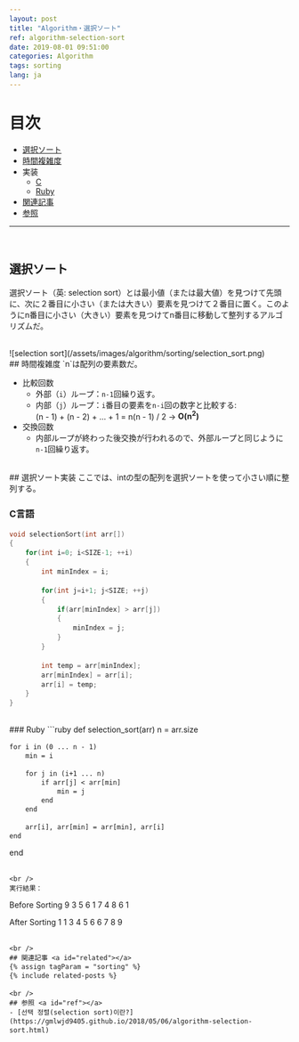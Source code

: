 ```yaml
---
layout: post
title: "Algorithm・選択ソート"
ref: algorithm-selection-sort
date: 2019-08-01 09:51:00
categories: Algorithm
tags: sorting
lang: ja
---
```


# 目次
- [選択ソート](#concept)
- [時間複雑度](#timecomp)
- 実装
  * [C](#c)
  * [Ruby](#ruby)
- [関連記事](#related)
- [参照](#ref)
<hr />
<br />

## 選択ソート<a id="concept"></a>
選択ソート（英: selection sort）とは最小値（または最大値）を見つけて先頭に、次に２番目に小さい（または大きい）要素を見つけて２番目に置く。このようにn番目に小さい（大きい）要素を見つけてn番目に移動して整列するアルゴリズムだ。

<br />
![selection sort](/assets/images/algorithm/sorting/selection_sort.png)

<br />
## 時間複雑度 <a id="timecomp"></a>
`n`は配列の要素数だ。<br />

- 比較回数
  * 外部（`i`）ループ：`n-1`回繰り返す。
  * 内部（`j`）ループ：`i`番目の要素を`n-i`回の数字と比較する: <br />
  (n - 1) + (n - 2) + ... + 1 = n(n - 1) / 2 → **O(n<sup>2</sup>)**
- 交換回数
  * 内部ループが終わった後交換が行われるので、外部ループと同じように`n-1`回繰り返す。

<br />
## 選択ソート実装
ここでは、intの型の配列を選択ソートを使って小さい順に整列する。

### C言語 <a id="c"></a>
```c
void selectionSort(int arr[])
{
	for(int i=0; i<SIZE-1; ++i)
	{
		int minIndex = i;

		for(int j=i+1; j<SIZE; ++j)
		{
			if(arr[minIndex] > arr[j])
			{
				minIndex = j;
			}
		}

		int temp = arr[minIndex];
		arr[minIndex] = arr[i];
		arr[i] = temp;
	}
}
```

<br />
### Ruby <a id="ruby"></a>
```ruby
def selection_sort(arr)
    n = arr.size

    for i in (0 ... n - 1)
        min = i

        for j in (i+1 ... n)
            if arr[j] < arr[min]
                min = j
            end
        end

        arr[i], arr[min] = arr[min], arr[i]
    end
end
```

<br />
実行結果：
```
Before Sorting
 9  3  5  6  1  7  4  8  6  1 

After Sorting
 1  1  3  4  5  6  6  7  8  9 
```

<br />
## 関連記事 <a id="related"></a>
{% assign tagParam = "sorting" %}
{% include related-posts %}

<br />
## 参照 <a id="ref"></a>
- [선택 정렬(selection sort)이란?](https://gmlwjd9405.github.io/2018/05/06/algorithm-selection-sort.html)
